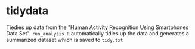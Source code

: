 # tidydata
Tiedies up data from the "Human Activity Recognition Using Smartphones Data Set". `run_analysis.R` automatically tidies up the data and generates a summarized dataset which is saved to `tidy.txt`
